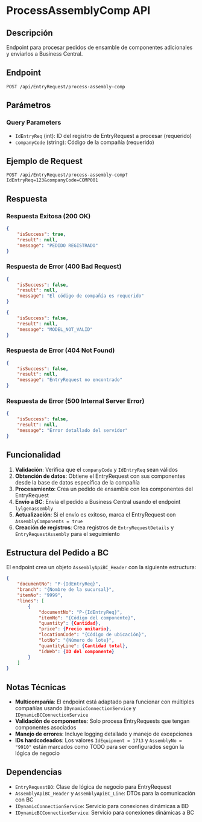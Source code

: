 # ProcessAssemblyComp API

## Descripción
Endpoint para procesar pedidos de ensamble de componentes adicionales y enviarlos a Business Central.

## Endpoint
```
POST /api/EntryRequest/process-assembly-comp
```

## Parámetros

### Query Parameters
- `IdEntryReq` (int): ID del registro de EntryRequest a procesar (requerido)
- `companyCode` (string): Código de la compañía (requerido)

## Ejemplo de Request

```http
POST /api/EntryRequest/process-assembly-comp?IdEntryReq=123&companyCode=COMP001
```

## Respuesta

### Respuesta Exitosa (200 OK)
```json
{
    "isSuccess": true,
    "result": null,
    "message": "PEDIDO REGISTRADO"
}
```

### Respuesta de Error (400 Bad Request)
```json
{
    "isSuccess": false,
    "result": null,
    "message": "El código de compañía es requerido"
}
```

```json
{
    "isSuccess": false,
    "result": null,
    "message": "MODEL_NOT_VALID"
}
```

### Respuesta de Error (404 Not Found)
```json
{
    "isSuccess": false,
    "result": null,
    "message": "EntryRequest no encontrado"
}
```

### Respuesta de Error (500 Internal Server Error)
```json
{
    "isSuccess": false,
    "result": null,
    "message": "Error detallado del servidor"
}
```

## Funcionalidad

1. **Validación**: Verifica que el `companyCode` y `IdEntryReq` sean válidos
2. **Obtención de datos**: Obtiene el EntryRequest con sus componentes desde la base de datos específica de la compañía
3. **Procesamiento**: Crea un pedido de ensamble con los componentes del EntryRequest
4. **Envío a BC**: Envía el pedido a Business Central usando el endpoint `lylgenassembly`
5. **Actualización**: Si el envío es exitoso, marca el EntryRequest con `AssemblyComponents = true`
6. **Creación de registros**: Crea registros de `EntryRequestDetails` y `EntryRequestAssembly` para el seguimiento

## Estructura del Pedido a BC

El endpoint crea un objeto `AssemblyApiBC_Header` con la siguiente estructura:

```json
{
    "documentNo": "P-{IdEntryReq}",
    "branch": "{Nombre de la sucursal}",
    "itemNo": "9999",
    "lines": [
        {
            "documentNo": "P-{IdEntryReq}",
            "itemNo": "{Código del componente}",
            "quantity": {Cantidad},
            "price": {Precio unitario},
            "locationCode": "{Código de ubicación}",
            "lotNo": "{Número de lote}",
            "quantityLine": {Cantidad total},
            "idWeb": {ID del componente}
        }
    ]
}
```

## Notas Técnicas

- **Multicompañía**: El endpoint está adaptado para funcionar con múltiples compañías usando `IDynamicConnectionService` y `IDynamicBCConnectionService`
- **Validación de componentes**: Solo procesa EntryRequests que tengan componentes asociados
- **Manejo de errores**: Incluye logging detallado y manejo de excepciones
- **IDs hardcodeados**: Los valores `IdEquipment = 1713` y `AssemblyNo = "9910"` están marcados como TODO para ser configurados según la lógica de negocio

## Dependencias

- `EntryRequestBO`: Clase de lógica de negocio para EntryRequest
- `AssemblyApiBC_Header` y `AssemblyApiBC_Line`: DTOs para la comunicación con BC
- `IDynamicConnectionService`: Servicio para conexiones dinámicas a BD
- `IDynamicBCConnectionService`: Servicio para conexiones dinámicas a BC
